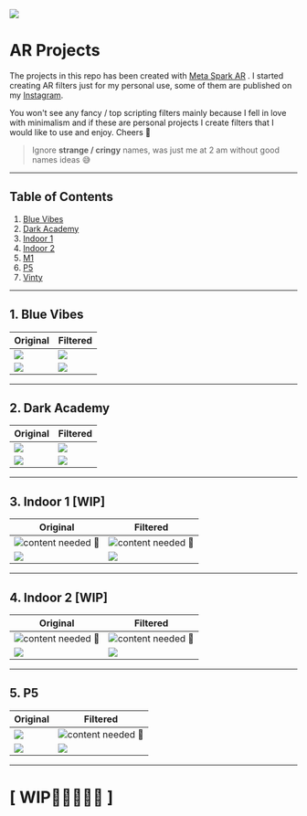 ![](./assets/header.jpeg)
# **AR Projects**
The projects in this repo has been created with [Meta Spark AR](https://sparkar.facebook.com/ar-studio/) . 
I started creating AR filters just for my personal use, some of them are published on my [Instagram](/link).

You won't see any fancy / top scripting filters mainly because I fell in love with minimalism and if these are personal projects I create filters that I would like to use and enjoy. Cheers 💙

> Ignore **strange / cringy** names, was just me at 2 am without good names ideas 😅

-----------------------
 ## Table of Contents  
1. [Blue Vibes](#bv)  
2. [Dark Academy](#da)
3. [Indoor 1](#id1) 
4. [Indoor 2](#id2) 
5. [M1]()
6. [P5](#p5)
7. [Vinty]()

-----------------------

<a name="bv"/>

## 1. Blue Vibes
|Original |Filtered |
|--|--|
| ![](assets/noF1.JPG) | ![](Blue-Vibes/assets/bv.JPG) |
| ![](assets/neutral.png) | ![](Blue-Vibes/blue%20vibes/textures/BaseColor.jpg) |
----------

<a name="da"/>

## 2. Dark Academy
|Original |Filtered |
|--|--|
| ![](assets/noF3.jpg) | ![](Dark-Academy/assets/IMG_9013.jpg) |
| ![](assets/neutral.png) | ![](Dark-Academy/Dark_AcademyV1/textures/lut.jpg) |
----------

<a name="id1"/>

## 3. Indoor 1 [WIP]
|Original |Filtered |
|--|--|
| ![content needed 🥲]() | ![content needed 🥲]() |
| ![](assets/neutral.png) | ![](indoor1/indoor1/textures/lut.jpg) |
----------

<a name="id2"/>

## 4. Indoor 2 [WIP]
|Original |Filtered |
|--|--|
| ![content needed 🥲]() | ![content needed 🥲]() |
| ![](assets/neutral.png) | ![](indoor2/indoor2/textures/lut.jpg) |
----------


<a name="p5"/>

## 5. P5
|Original |Filtered |
|--|--|
| ![](assets/noF2.JPG) | ![content needed 🥲](P5/media/2C5398B0-4A0F-473C-A885-D5B3CD5D672D.JPG) |
| ![](assets/neutral.png) | ![](P5/P5_lut.jpg) |
----------
# [ WIP👨🏻‍💻😵‍💫 ]